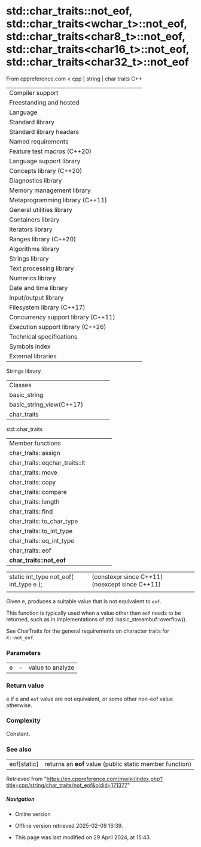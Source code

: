 # std::char_traits<char>::not_eof, std::char_traits<wchar_t>::not_eof, std::char_traits<char8_t>::not_eof, std::char_traits<char16_t>::not_eof, std::char_traits<char32_t>::not_eof

From cppreference.com
< cpp‎ | string‎ | char traits
C++

|  |  |  |  |  |
| --- | --- | --- | --- | --- |
| Compiler support | | | | |
| Freestanding and hosted | | | | |
| Language | | | | |
| Standard library | | | | |
| Standard library headers | | | | |
| Named requirements | | | | |
| Feature test macros (C++20) | | | | |
| Language support library | | | | |
| Concepts library (C++20) | | | | |
| Diagnostics library | | | | |
| Memory management library | | | | |
| Metaprogramming library (C++11) | | | | |
| General utilities library | | | | |
| Containers library | | | | |
| Iterators library | | | | |
| Ranges library (C++20) | | | | |
| Algorithms library | | | | |
| Strings library | | | | |
| Text processing library | | | | |
| Numerics library | | | | |
| Date and time library | | | | |
| Input/output library | | | | |
| Filesystem library (C++17) | | | | |
| Concurrency support library (C++11) | | | | |
| Execution support library (C++26) | | | | |
| Technical specifications | | | | |
| Symbols index | | | | |
| External libraries | | | | |

Strings library

|  |  |  |  |  |
| --- | --- | --- | --- | --- |
| Classes | | | | |
| basic_string | | | | |
| basic_string_view(C++17) | | | | |
| char_traits | | | | |

std::char_traits

|  |  |  |  |  |
| --- | --- | --- | --- | --- |
| Member functions | | | | |
| char_traits::assign | | | | |
| char_traits::eqchar_traits::lt | | | | |
| char_traits::move | | | | |
| char_traits::copy | | | | |
| char_traits::compare | | | | |
| char_traits::length | | | | |
| char_traits::find | | | | |
| char_traits::to_char_type | | | | |
| char_traits::to_int_type | | | | |
| char_traits::eq_int_type | | | | |
| char_traits::eof | | | | |
| ****char_traits::not_eof**** | | | | |

|  |  |  |
| --- | --- | --- |
| static int_type not_eof( int_type e ); |  | (constexpr since C++11) (noexcept since C++11) |
|  |  |  |

Given e, produces a suitable value that is not equivalent to `eof`.

This function is typically used when a value other than `eof` needs to be returned, such as in implementations of std::basic_streambuf::overflow().

See CharTraits for the general requirements on character traits for `X::not_eof`.

### Parameters

|  |  |  |
| --- | --- | --- |
| e | - | value to analyze |

### Return value

e if e and `eof` value are not equivalent, or some other non-eof value otherwise.

### Complexity

Constant.

### See also

|  |  |
| --- | --- |
| eof[static] | returns an **eof** value   (public static member function) |

Retrieved from "<https://en.cppreference.com/mwiki/index.php?title=cpp/string/char_traits/not_eof&oldid=171377>"

##### Navigation

- Online version
- Offline version retrieved 2025-02-09 16:39.

- This page was last modified on 29 April 2024, at 15:43.